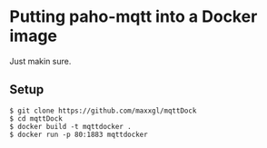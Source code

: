 # Putting paho-mqtt into a Docker image

Just makin sure.

## Setup

    $ git clone https://github.com/maxxgl/mqttDock
    $ cd mqttDock
    $ docker build -t mqttdocker .
    $ docker run -p 80:1883 mqttdocker

